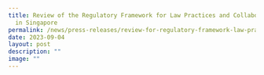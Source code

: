 ```yaml
---
title: Review of the Regulatory Framework for Law Practices and Collaborations
  in Singapore
permalink: /news/press-releases/review-for-regulatory-framework-law-practices-collabs-singapore/
date: 2023-09-04
layout: post
description: ""
image: ""
---
```

